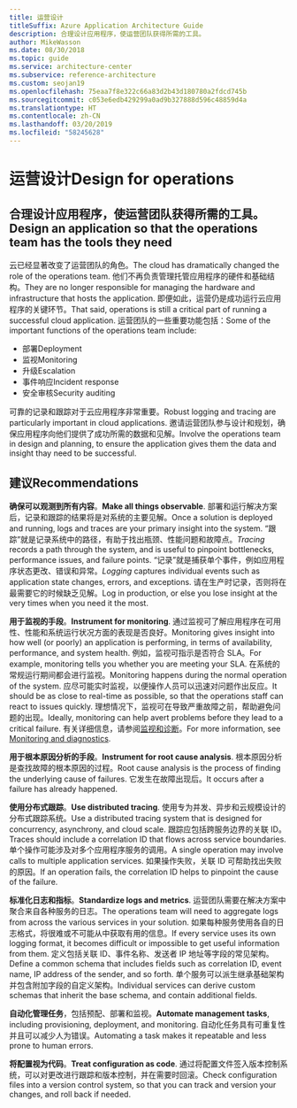 ```yaml
---
title: 运营设计
titleSuffix: Azure Application Architecture Guide
description: 合理设计应用程序，使运营团队获得所需的工具。
author: MikeWasson
ms.date: 08/30/2018
ms.topic: guide
ms.service: architecture-center
ms.subservice: reference-architecture
ms.custom: seojan19
ms.openlocfilehash: 75eaa7f8e322c66a83d2b43d180780a2fdcd745b
ms.sourcegitcommit: c053e6edb429299a0ad9b327888d596c48859d4a
ms.translationtype: HT
ms.contentlocale: zh-CN
ms.lasthandoff: 03/20/2019
ms.locfileid: "58245628"
---
```

# <a name="design-for-operations"></a><span data-ttu-id="10529-103">运营设计</span><span class="sxs-lookup"><span data-stu-id="10529-103">Design for operations</span></span>

## <a name="design-an-application-so-that-the-operations-team-has-the-tools-they-need"></a><span data-ttu-id="10529-104">合理设计应用程序，使运营团队获得所需的工具。</span><span class="sxs-lookup"><span data-stu-id="10529-104">Design an application so that the operations team has the tools they need</span></span>

<span data-ttu-id="10529-105">云已经显著改变了运营团队的角色。</span><span class="sxs-lookup"><span data-stu-id="10529-105">The cloud has dramatically changed the role of the operations team.</span></span> <span data-ttu-id="10529-106">他们不再负责管理托管应用程序的硬件和基础结构。</span><span class="sxs-lookup"><span data-stu-id="10529-106">They are no longer responsible for managing the hardware and infrastructure that hosts the application.</span></span>  <span data-ttu-id="10529-107">即便如此，运营仍是成功运行云应用程序的关键环节。</span><span class="sxs-lookup"><span data-stu-id="10529-107">That said, operations is still a critical part of running a successful cloud application.</span></span> <span data-ttu-id="10529-108">运营团队的一些重要功能包括：</span><span class="sxs-lookup"><span data-stu-id="10529-108">Some of the important functions of the operations team include:</span></span>

- <span data-ttu-id="10529-109">部署</span><span class="sxs-lookup"><span data-stu-id="10529-109">Deployment</span></span>
- <span data-ttu-id="10529-110">监视</span><span class="sxs-lookup"><span data-stu-id="10529-110">Monitoring</span></span>
- <span data-ttu-id="10529-111">升级</span><span class="sxs-lookup"><span data-stu-id="10529-111">Escalation</span></span>
- <span data-ttu-id="10529-112">事件响应</span><span class="sxs-lookup"><span data-stu-id="10529-112">Incident response</span></span>
- <span data-ttu-id="10529-113">安全审核</span><span class="sxs-lookup"><span data-stu-id="10529-113">Security auditing</span></span>

<span data-ttu-id="10529-114">可靠的记录和跟踪对于云应用程序非常重要。</span><span class="sxs-lookup"><span data-stu-id="10529-114">Robust logging and tracing are particularly important in cloud applications.</span></span> <span data-ttu-id="10529-115">邀请运营团队参与设计和规划，确保应用程序向他们提供了成功所需的数据和见解。</span><span class="sxs-lookup"><span data-stu-id="10529-115">Involve the operations team in design and planning, to ensure the application gives them the data and insight thay need to be successful.</span></span>  <!-- to do: Link to DevOps checklist -->

## <a name="recommendations"></a><span data-ttu-id="10529-116">建议</span><span class="sxs-lookup"><span data-stu-id="10529-116">Recommendations</span></span>

<span data-ttu-id="10529-117">**确保可以观测到所有内容**。</span><span class="sxs-lookup"><span data-stu-id="10529-117">**Make all things observable**.</span></span> <span data-ttu-id="10529-118">部署和运行解决方案后，记录和跟踪的结果将是对系统的主要见解。</span><span class="sxs-lookup"><span data-stu-id="10529-118">Once a solution is deployed and running, logs and traces are your primary insight into the system.</span></span> <span data-ttu-id="10529-119">“跟踪”就是记录系统中的路径，有助于找出瓶颈、性能问题和故障点。</span><span class="sxs-lookup"><span data-stu-id="10529-119">*Tracing* records a path through the system, and is useful to pinpoint bottlenecks, performance issues, and failure points.</span></span> <span data-ttu-id="10529-120">“记录”就是捕获单个事件，例如应用程序状态更改、错误和异常。</span><span class="sxs-lookup"><span data-stu-id="10529-120">*Logging* captures individual events such as application state changes, errors, and exceptions.</span></span> <span data-ttu-id="10529-121">请在生产时记录，否则将在最需要它的时候缺乏见解。</span><span class="sxs-lookup"><span data-stu-id="10529-121">Log in production, or else you lose insight at the very times when you need it the most.</span></span>

<span data-ttu-id="10529-122">**用于监视的手段**。</span><span class="sxs-lookup"><span data-stu-id="10529-122">**Instrument for monitoring**.</span></span> <span data-ttu-id="10529-123">通过监视可了解应用程序在可用性、性能和系统运行状况方面的表现是否良好。</span><span class="sxs-lookup"><span data-stu-id="10529-123">Monitoring gives insight into how well (or poorly) an application is performing, in terms of availability, performance, and system health.</span></span> <span data-ttu-id="10529-124">例如，监视可指示是否符合 SLA。</span><span class="sxs-lookup"><span data-stu-id="10529-124">For example, monitoring tells you whether you are meeting your SLA.</span></span> <span data-ttu-id="10529-125">在系统的常规运行期间都会进行监视。</span><span class="sxs-lookup"><span data-stu-id="10529-125">Monitoring happens during the normal operation of the system.</span></span> <span data-ttu-id="10529-126">应尽可能实时监视，以便操作人员可以迅速对问题作出反应。</span><span class="sxs-lookup"><span data-stu-id="10529-126">It should be as close to real-time as possible, so that the operations staff can react to issues quickly.</span></span> <span data-ttu-id="10529-127">理想情况下，监视可在导致严重故障之前，帮助避免问题的出现。</span><span class="sxs-lookup"><span data-stu-id="10529-127">Ideally, monitoring can help avert problems before they lead to a critical failure.</span></span> <span data-ttu-id="10529-128">有关详细信息，请参阅[监视和诊断][monitoring]。</span><span class="sxs-lookup"><span data-stu-id="10529-128">For more information, see [Monitoring and diagnostics][monitoring].</span></span>

<span data-ttu-id="10529-129">**用于根本原因分析的手段**。</span><span class="sxs-lookup"><span data-stu-id="10529-129">**Instrument for root cause analysis**.</span></span> <span data-ttu-id="10529-130">根本原因分析是查找故障的根本原因的过程。</span><span class="sxs-lookup"><span data-stu-id="10529-130">Root cause analysis is the process of finding the underlying cause of failures.</span></span> <span data-ttu-id="10529-131">它发生在故障出现后。</span><span class="sxs-lookup"><span data-stu-id="10529-131">It occurs after a failure has already happened.</span></span>

<span data-ttu-id="10529-132">**使用分布式跟踪**。</span><span class="sxs-lookup"><span data-stu-id="10529-132">**Use distributed tracing**.</span></span> <span data-ttu-id="10529-133">使用专为并发、异步和云规模设计的分布式跟踪系统。</span><span class="sxs-lookup"><span data-stu-id="10529-133">Use a distributed tracing system that is designed for concurrency, asynchrony, and cloud scale.</span></span> <span data-ttu-id="10529-134">跟踪应包括跨服务边界的关联 ID。</span><span class="sxs-lookup"><span data-stu-id="10529-134">Traces should include a correlation ID that flows across service boundaries.</span></span> <span data-ttu-id="10529-135">单个操作可能涉及对多个应用程序服务的调用。</span><span class="sxs-lookup"><span data-stu-id="10529-135">A single operation may involve calls to multiple application services.</span></span> <span data-ttu-id="10529-136">如果操作失败，关联 ID 可帮助找出失败的原因。</span><span class="sxs-lookup"><span data-stu-id="10529-136">If an operation fails, the correlation ID helps to pinpoint the cause of the failure.</span></span>

<span data-ttu-id="10529-137">**标准化日志和指标**。</span><span class="sxs-lookup"><span data-stu-id="10529-137">**Standardize logs and metrics**.</span></span> <span data-ttu-id="10529-138">运营团队需要在解决方案中聚合来自各种服务的日志。</span><span class="sxs-lookup"><span data-stu-id="10529-138">The operations team will need to aggregate logs from across the various services in your solution.</span></span> <span data-ttu-id="10529-139">如果每种服务使用各自的日志格式，将很难或不可能从中获取有用的信息。</span><span class="sxs-lookup"><span data-stu-id="10529-139">If every service uses its own logging format, it becomes difficult or impossible to get useful information from them.</span></span> <span data-ttu-id="10529-140">定义包括关联 ID、事件名称、发送者 IP 地址等字段的常见架构。</span><span class="sxs-lookup"><span data-stu-id="10529-140">Define a common schema that includes fields such as correlation ID, event name, IP address of the sender, and so forth.</span></span> <span data-ttu-id="10529-141">单个服务可以派生继承基础架构并包含附加字段的自定义架构。</span><span class="sxs-lookup"><span data-stu-id="10529-141">Individual services can derive custom schemas that inherit the base schema, and contain additional fields.</span></span>

<span data-ttu-id="10529-142">**自动化管理任务**，包括预配、部署和监视。</span><span class="sxs-lookup"><span data-stu-id="10529-142">**Automate management tasks**, including provisioning, deployment, and monitoring.</span></span> <span data-ttu-id="10529-143">自动化任务具有可重复性并且可以减少人为错误。</span><span class="sxs-lookup"><span data-stu-id="10529-143">Automating a task makes it repeatable and less prone to human errors.</span></span>

<span data-ttu-id="10529-144">**将配置视为代码**。</span><span class="sxs-lookup"><span data-stu-id="10529-144">**Treat configuration as code**.</span></span> <span data-ttu-id="10529-145">通过将配置文件签入版本控制系统，可以对更改进行跟踪和版本控制，并在需要时回滚。</span><span class="sxs-lookup"><span data-stu-id="10529-145">Check configuration files into a version control system, so that you can track and version your changes, and roll back if needed.</span></span>

<!-- links -->

[monitoring]: ../../best-practices/monitoring.md
